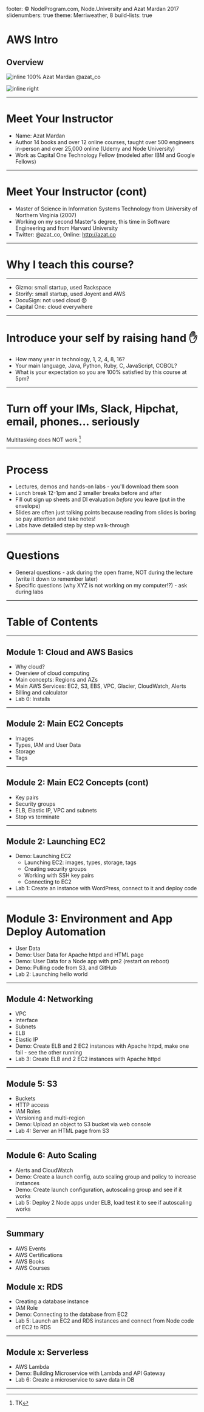 footer: © NodeProgram.com, Node.University and Azat Mardan 2017
slidenumbers: true
theme: Merriweather, 8
build-lists: true

# AWS Intro
## Overview

![inline 100%](images/azat.jpeg)
Azat Mardan @azat_co

![inline right](images/nu.png)

---

# Meet Your Instructor

* Name: Azat Mardan
* Author 14 books and over 12 online courses, taught over 500 engineers in-person and over 25,000 online (Udemy and Node University)
* Work as Capital One Technology Fellow (modeled after IBM and Google Fellows)

---

# Meet Your Instructor (cont)

* Master of Science in Information Systems Technology from University of Northern Virginia (2007)
* Working on my second Master's degree, this time in Software Engineering and from Harvard University
* Twitter: @azat_co, Online: <http://azat.co>

---

# Why I teach this course?

---

* Gizmo: small startup, used Rackspace
* Storify: small startup, used Joyent and AWS
* DocuSign: not used cloud 😞
* Capital One: cloud everywhere

---

# Introduce your self by raising hand ✋

* How many year in technology, 1, 2, 4, 8, 16?
* Your main language, Java, Python, Ruby, C, JavaScript, COBOL?
* What is your expectation so you are 100% satisfied by this course at 5pm?

---

# Turn off your IMs, Slack, Hipchat, email, phones... seriously

Multitasking does NOT work [^1]

[^1]: TK

---

# Process

* Lectures, demos and hands-on labs - you'll download them soon
* Lunch break 12-1pm and 2 smaller breaks before and after
* Fill out sign up sheets and DI evaluation *before* you leave (put in the envelope)
* Slides are often just talking points because reading from slides is boring so pay attention and take notes!
* Labs have detailed step by step walk-through

---

# Questions

* General questions - ask during the open frame, NOT during the lecture (write it down to remember later)
* Specific questions (why XYZ is not working on my computer!?) - ask during labs

---

# Table of Contents

---

## Module 1: Cloud and AWS Basics

* Why cloud?
* Overview of cloud computing
* Main concepts: Regions and AZs
* Main AWS Services: EC2, S3, EBS, VPC, Glacier, CloudWatch, Alerts
* Billing and calculator
* Lab 0: Installs

---

## Module 2: Main EC2 Concepts

* Images
* Types, IAM and User Data
* Storage
* Tags

---

## Module 2: Main EC2 Concepts (cont)

* Key pairs
* Security groups
* ELB, Elastic IP, VPC and subnets
* Stop vs terminate

---

##  Module 2: Launching EC2

* Demo: Launching EC2
  * Launching EC2: images, types, storage, tags
  * Creating security groups
  * Working with SSH key pairs
  * Connecting to EC2
* Lab 1: Create an instance with WordPress, connect to it and deploy code

---

# Module 3: Environment and App Deploy Automation

* User Data
* Demo: User Data for Apache httpd and HTML page
* Demo: User Data for a Node app with pm2 (restart on reboot)
* Demo: Pulling code from S3, and GitHub
* Lab 2: Launching hello world

---

## Module 4: Networking

* VPC
* Interface
* Subnets
* ELB
* Elastic IP
* Demo: Create ELB and 2 EC2 instances with Apache httpd, make one fail - see the other running
* Lab 3: Create ELB and 2 EC2 instances with Apache httpd

---


## Module 5: S3

* Buckets
* HTTP access
* IAM Roles
* Versioning and multi-region
* Demo: Upload an object to S3 bucket via web console
* Lab 4: Server an HTML page from S3

---

## Module 6: Auto Scaling

* Alerts and CloudWatch
* Demo: Create a launch config, auto scaling group and policy to increase instances
* Demo: Create launch configuration, autoscaling group and see if it works
* Lab 5: Deploy 2 Node apps under ELB, load test it to see if autoscaling works

---

## Summary

* AWS Events
* AWS Certifications
* AWS Books
* AWS Courses


## Module x: RDS

* Creating a database instance
* IAM Role
* Demo: Connecting to the database from EC2
* Lab 5: Launch an EC2 and RDS instances and connect from Node code of EC2 to RDS

---

## Module x: Serverless

* AWS Lambda
* Demo: Building Microservice with Lambda and API Gateway
* Lab 6: Create a microservice to save data in DB

---
